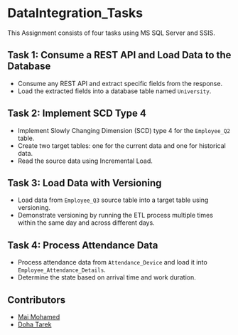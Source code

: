 # DataIntegration_Tasks
This Assignment consists of four tasks using MS SQL Server and SSIS.

## Task 1: Consume a REST API and Load Data to the Database
- Consume any REST API and extract specific fields from the response.
- Load the extracted fields into a database table named `University`.
## Task 2: Implement SCD Type 4
- Implement Slowly Changing Dimension (SCD) type 4 for the `Employee_Q2` table.
- Create two target tables: one for the current data and one for historical data.
- Read the source data using Incremental Load.
## Task 3: Load Data with Versioning
- Load data from `Employee_Q3` source table into a target table using versioning.
- Demonstrate versioning by running the ETL process multiple times within the same day and across different days.
## Task 4: Process Attendance Data
- Process attendance data from `Attendance_Device` and load it into `Employee_Attendance_Details`.
- Determine the state based on arrival time and work duration.
## Contributors
- [Mai Mohamed](https://github.com/MaiMuhammad)
- [Doha Tarek](https://github.com/Doha-Tarek155)
